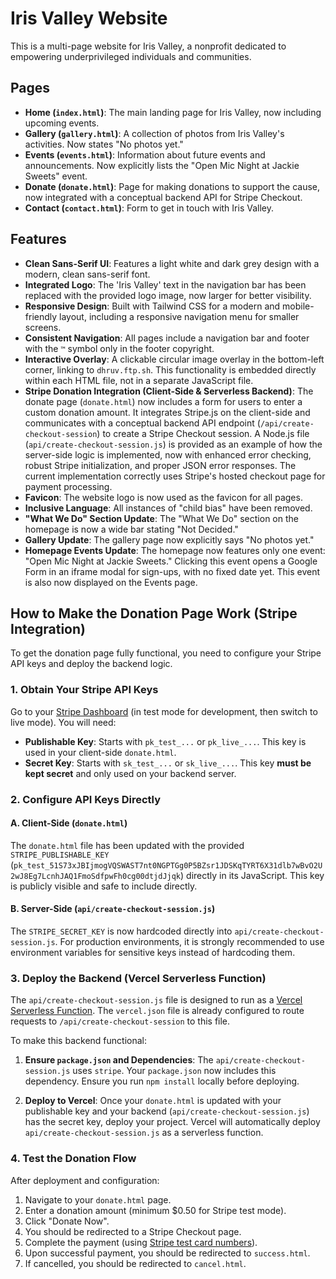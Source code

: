 # Iris Valley Website

This is a multi-page website for Iris Valley, a nonprofit dedicated to empowering underprivileged individuals and communities.

## Pages
- **Home (`index.html`)**: The main landing page for Iris Valley, now including upcoming events.
- **Gallery (`gallery.html`)**: A collection of photos from Iris Valley's activities. Now states "No photos yet."
- **Events (`events.html`)**: Information about future events and announcements. Now explicitly lists the "Open Mic Night at Jackie Sweets" event.
- **Donate (`donate.html`)**: Page for making donations to support the cause, now integrated with a conceptual backend API for Stripe Checkout.
- **Contact (`contact.html`)**: Form to get in touch with Iris Valley.

## Features
- **Clean Sans-Serif UI**: Features a light white and dark grey design with a modern, clean sans-serif font.
- **Integrated Logo**: The 'Iris Valley' text in the navigation bar has been replaced with the provided logo image, now larger for better visibility.
- **Responsive Design**: Built with Tailwind CSS for a modern and mobile-friendly layout, including a responsive navigation menu for smaller screens.
- **Consistent Navigation**: All pages include a navigation bar and footer with the `™` symbol only in the footer copyright.
- **Interactive Overlay**: A clickable circular image overlay in the bottom-left corner, linking to `dhruv.ftp.sh`. This functionality is embedded directly within each HTML file, not in a separate JavaScript file.
- **Stripe Donation Integration (Client-Side & Serverless Backend)**: The donate page (`donate.html`) now includes a form for users to enter a custom donation amount. It integrates Stripe.js on the client-side and communicates with a conceptual backend API endpoint (`/api/create-checkout-session`) to create a Stripe Checkout session. A Node.js file (`api/create-checkout-session.js`) is provided as an example of how the server-side logic is implemented, now with enhanced error checking, robust Stripe initialization, and proper JSON error responses. The current implementation correctly uses Stripe's hosted checkout page for payment processing.
- **Favicon**: The website logo is now used as the favicon for all pages.
- **Inclusive Language**: All instances of "child bias" have been removed.
- **"What We Do" Section Update**: The "What We Do" section on the homepage is now a wide bar stating "Not Decided."
- **Gallery Update**: The gallery page now explicitly says "No photos yet."
- **Homepage Events Update**: The homepage now features only one event: "Open Mic Night at Jackie Sweets." Clicking this event opens a Google Form in an iframe modal for sign-ups, with no fixed date yet. This event is also now displayed on the Events page.

## How to Make the Donation Page Work (Stripe Integration)

To get the donation page fully functional, you need to configure your Stripe API keys and deploy the backend logic.

### 1. Obtain Your Stripe API Keys

Go to your [Stripe Dashboard](https://dashboard.stripe.com/test/apikeys) (in test mode for development, then switch to live mode). You will need:
-   **Publishable Key**: Starts with `pk_test_...` or `pk_live_...`. This key is used in your client-side `donate.html`.
-   **Secret Key**: Starts with `sk_test_...` or `sk_live_...`. This key **must be kept secret** and only used on your backend server.

### 2. Configure API Keys Directly

#### A. Client-Side (`donate.html`)

The `donate.html` file has been updated with the provided `STRIPE_PUBLISHABLE_KEY` (`pk_test_51S73xJBIjmogVQSWAST7nt0NGPTGg0P5BZsr1JDSKqTYRT6X31dlb7wBvO2U2wJ8Eg7LcnhJAQ1FmoSdfpwFh0cg00dtjdJjqk`) directly in its JavaScript. This key is publicly visible and safe to include directly.

#### B. Server-Side (`api/create-checkout-session.js`)

The `STRIPE_SECRET_KEY` is now hardcoded directly into `api/create-checkout-session.js`. For production environments, it is strongly recommended to use environment variables for sensitive keys instead of hardcoding them.

### 3. Deploy the Backend (Vercel Serverless Function)

The `api/create-checkout-session.js` file is designed to run as a [Vercel Serverless Function](https://vercel.com/docs/concepts/functions/serverless-functions). The `vercel.json` file is already configured to route requests to `/api/create-checkout-session` to this file.

To make this backend functional:

1.  **Ensure `package.json` and Dependencies**: The `api/create-checkout-session.js` uses `stripe`. Your `package.json` now includes this dependency. Ensure you run `npm install` locally before deploying.

2.  **Deploy to Vercel**: Once your `donate.html` is updated with your publishable key and your backend (`api/create-checkout-session.js`) has the secret key, deploy your project. Vercel will automatically deploy `api/create-checkout-session.js` as a serverless function.

### 4. Test the Donation Flow

After deployment and configuration:

1.  Navigate to your `donate.html` page.
2.  Enter a donation amount (minimum $0.50 for Stripe test mode).
3.  Click "Donate Now".
4.  You should be redirected to a Stripe Checkout page.
5.  Complete the payment (using [Stripe test card numbers](https://stripe.com/docs/testing)).
6.  Upon successful payment, you should be redirected to `success.html`.
7.  If cancelled, you should be redirected to `cancel.html`.